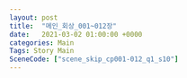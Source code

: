 ```yaml
---
layout: post
title:  "메인_회상_001~012장"
date:   2021-03-02 01:00:00 +0000
categories: Main
Tags: Story Main
SceneCode: ["scene_skip_cp001-012_q1_s10"]
---
```

